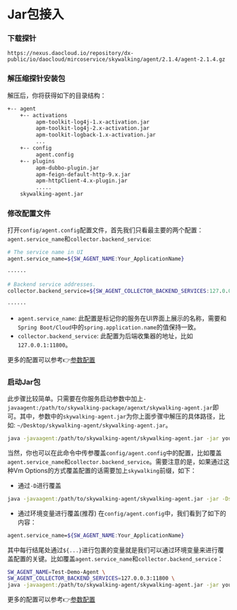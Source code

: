 # Jar包接入

### 下载探针

`https://nexus.daocloud.io/repository/dx-public/io/daocloud/mircoservice/skywalking/agent/2.1.4/agent-2.1.4.gz`

### 解压缩探针安装包
解压后，你将获得如下的目录结构：

```bash
+-- agent
    +-- activations
         apm-toolkit-log4j-1.x-activation.jar
         apm-toolkit-log4j-2.x-activation.jar
         apm-toolkit-logback-1.x-activation.jar
         ...
    +-- config
         agent.config  
    +-- plugins
         apm-dubbo-plugin.jar
         apm-feign-default-http-9.x.jar
         apm-httpClient-4.x-plugin.jar
         .....
    skywalking-agent.jar
```

### 修改配置文件
打开`config/agent.config`配置文件，首先我们只看最主要的两个配置：`agent.service_name`和`collector.backend_service`:

```bash
# The service name in UI
agent.service_name=${SW_AGENT_NAME:Your_ApplicationName}

······

# Backend service addresses.
collector.backend_service=${SW_AGENT_COLLECTOR_BACKEND_SERVICES:127.0.0.1:11800}

······
```
- `agent.service_name`:
此配置是标记你的服务在UI界面上展示的名称，需要和`Spring Boot/Cloud`中的`spring.application.name`的值保持一致。
- `collector.backend_service`: 此配置为后端收集器的地址，比如`127.0.0.1:11800`。

更多的配置可以参考👉[参数配置](agent-settings.md)

### 启动Jar包
此步骤比较简单。只需要在你服务启动参数中加上`-javaagent:/path/to/skywalking-package/agenxt/skywalking-agent.jar`即可。其中，参数中的`skywalking-agent.jar`为你上面步骤中解压的具体路径，比如: `~/Desktop/skywalking-agent/skywalking-agent.jar`。

```bash
java -javaagent:/path/to/skywalking-agent/skywalking-agent.jar -jar yourAppDemo.jar
```

当然，你也可以在此命令中传参覆盖`config/agent.config`中的配置，比如覆盖`agent.service_name`和`collector.backend_service`。需要注意的是，如果通过这种Vm Options的方式覆盖配置的话需要加上`skywalking`前缀，如下：

- 通过`-D`进行覆盖

```bash
java -javaagent:/path/to/skywalking-agent/skywalking-agent.jar -jar -Dskywalking.collector.servers=127.0.0.2:11800 -Dskywalking.agent.service_name=Test-Demo yourAppDemo.jar
```
- 通过环境变量进行覆盖(推荐)
在`config/agent.config`中，我们看到了如下的内容：

```bash
agent.service_name=${SW_AGENT_NAME:Your_ApplicationName}
```

其中每行结尾处通过`${...}`进行包裹的变量就是我们可以通过环境变量来进行覆盖配置的关键。比如覆盖`agent.service_name`和`collector.backend_service`：

```bash
SW_AGENT_NAME=Test-Demo-Agent \
SW_AGENT_COLLECTOR_BACKEND_SERVICES=127.0.0.3:11800 \
java -javaagent:/path/to/skywalking-agent/skywalking-agent.jar -jar yourAppDemo.jar
```

更多的配置可以参考👉[参数配置](agent-settings.md)

